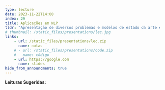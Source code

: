 ```yaml
---
type: lecture
date: 2023-11-22T14:00
index: 29
title: Aplicações em NLP
tldr: "Apresentação de diversos problemas e modelos de estado da arte em NLP."
# thumbnail: /static_files/presentations/lec.jpg
links: 
    - url: /static_files/presentations/lec.zip
      name: notas
    # - url: /static_files/presentations/code.zip
    #   name: código
    - url: https://google.com
      name: slides
hide_from_announcments: true
---
```

**Leituras Sugeridas:**

